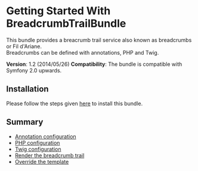 Getting Started With BreadcrumbTrailBundle
==========================================

This bundle provides a breacrumb trail service also known as breadcrumbs or Fil d'Ariane.  
Breadcrumbs can be defined with annotations, PHP and Twig.

**Version**: 1.2 (2014/05/26) 
**Compatibility**: The bundle is compatible with Symfony 2.0 upwards.

## Installation

Please follow the steps given [here](https://github.com/Abhoryo/APYBreadcrumbTrailBundle/blob/master/Resources/doc/installation.md) to install this bundle.

## Summary

 - [Annotation configuration](Resources/doc/annotation_configuration.md)
 - [PHP configuration](Resources/doc/php_configuration.md)
 - [Twig configuration](Resources/doc/twig_configuration.md)
 - [Render the breadcrumb trail](Resources/doc/rendering.md)
 - [Override the template](Resources/doc/override_template.md)
